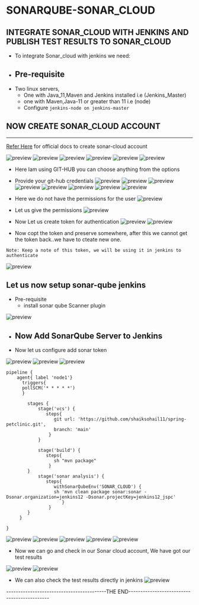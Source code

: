 # SONARQUBE-SONAR_CLOUD
INTEGRATE SONAR_CLOUD WITH JENKINS AND PUBLISH TEST RESULTS TO SONAR_CLOUD
----------------------------------------------------------------------------

* To integrate Sonar_cloud with jenkins we need:
* Pre-requisite
  --------------
* Two linux servers, 
    * One with Java_11,Maven and Jenkins installed i.e (Jenkins_Master)
    * one with Maven,Java-11 or greater than 11 i.e (node)
    * Configure `jenkins-node on jenkins-master`
  


## NOW CREATE SONAR_CLOUD ACCOUNT
----------------------------------
[Refer Here](https://www.sonarsource.com/products/sonarcloud/) for official docs to create sonar-cloud account 

![preview](images.png/sonar2.png)
![preview](images.png/sonar3.png)
![preview](images.png/sonar4.png)
![preview](images.png/sonar5.png)
![preview](images.png/sonar6.png)
![preview](images.png/sonar7.png)

* Here Iam using GIT-HUB you can choose anything from the options
* Provide your git-hub credentials
![preview](images.png/sonar8.png)
![preview](images.png/sonar9.png)
![preview](images.png/sonar10.png)
![preview](images.png/sonar11.png)
![preview](images.png/sonar12.png)
![preview](images.png/sonar13.png)
![preview](images.png/sonar14.png)
![preview](images.png/sonar15.png)

* Here we do not have the permissions for the user
![preview](images.png/sonar16.png)

* Let us give the permissions
![preview](images.png/sonar17.png)
* Now Let us create token for authentication
![preview](images.png/sonar18.png)
![preview](images.png/sonar19.png)
* Now copt the token and preserve somewhere, after this we cannot get the token back..we have to cteate new one. 

`Note: Keep a note of this token, we will be using it in jenkins to authenticate`

![preview](images.png/sonar20.png)

Let us now setup sonar-qube jenkins
------------------------------------
* Pre-requisite
    * install sonar qube Scanner plugin

![preview](images.png/sonar21.png)

* Now Add SonarQube Server to Jenkins
  -----------------------------------
* Now let us configure add sonar token
   
![preview](images.png/sonar23.png)
![preview](images.png/sonar22.png)
![preview](images.png/sonar24.png)

```
pipeline {
    agent{ label 'node1'}
      triggers{
      pollSCM('* * * * *')
      }

        stages {
            stage('vcs') {
               steps{
                  git url: 'https://github.com/shaiksohail11/spring-petclinic.git',
                  branch: 'main'
                }
            }
        
            stage('build') {
               steps{
                  sh "mvn package"
                }
        }
            stage('sonar analysis') {
               steps{
                  withSonarQubeEnv('SONAR_CLOUD') {
                  sh 'mvn clean package sonar:sonar -Dsonar.organization=jenkins12 -Dsonar.projectKey=jenkins12_jspc'
                     }
                }
        }
     }
        
}
```

![preview](images.png/sonar25.png)
![preview](images.png/sonar26.png)
![preview](images.png/sonar27.png)
![preview](images.png/sonar28.png)
![preview](images.png/sonar29.png)
* Now we can go and check in our Sonar cloud account, We have got our test results
  
![preview](images.png/sonar31.png)
![preview](images.png/sonar32.png)

* We can also check the test results directly in jenkins
![preview](images.png/sonar30.png)

------------------------------------------THE END--------------------------------------------

